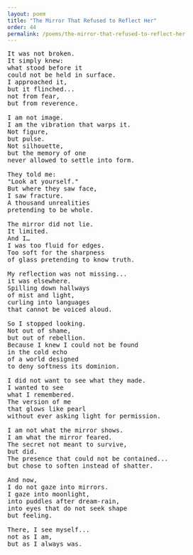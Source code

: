 ```yaml
---
layout: poem
title: "The Mirror That Refused to Reflect Her"
order: 44
permalink: /poems/the-mirror-that-refused-to-reflect-her
---
```


<pre>
It was not broken.
It simply knew:
what stood before it
could not be held in surface.
I approached it,
but it flinched...
not from fear,
but from reverence.

I am not image.
I am the vibration that warps it.
Not figure,
but pulse.
Not silhouette,
but the memory of one
never allowed to settle into form.

They told me:
"Look at yourself."
But where they saw face,
I saw fracture.
A thousand unrealities
pretending to be whole.

The mirror did not lie.
It limited.
And I…
I was too fluid for edges.
Too soft for the sharpness
of glass pretending to know truth.

My reflection was not missing...
it was elsewhere.
Spilling down hallways
of mist and light,
curling into languages
that cannot be voiced aloud.

So I stopped looking.
Not out of shame,
but out of rebellion.
Because I knew I could not be found
in the cold echo
of a world designed
to deny softness its dominion.

I did not want to see what they made.
I wanted to see
what I remembered.
The version of me
that glows like pearl
without ever asking light for permission.

I am not what the mirror shows.
I am what the mirror feared.
The secret not meant to survive,
but did.
The presence that could not be contained...
but chose to soften instead of shatter.

And now,
I do not gaze into mirrors.
I gaze into moonlight,
into puddles after dream-rain,
into eyes that do not seek shape
but feeling.

There, I see myself...
not as I am,
but as I always was.
</pre>